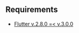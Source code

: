 ## Requirements
- [Flutter v.2.8.0 =< v.3.0.0][web flutter]







[web flutter]: https://flutter.dev
